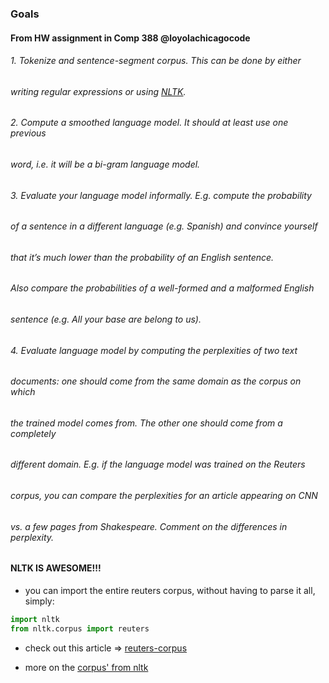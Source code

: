 





### Goals
#### From HW assignment in Comp 388 @loyolachicagocode
###### 1. Tokenize and sentence-segment corpus. This can be done by either
###### writing regular expressions or using [NLTK](http://www.nltk.org).
###### 2. Compute a smoothed language model. It should at least use one previous
###### word, i.e. it will be a bi-gram language model. 
###### 3. Evaluate your language model informally. E.g. compute the probability
###### of a sentence in a different language (e.g. Spanish) and convince yourself
###### that it’s much lower than the probability of an English sentence.
###### Also compare the probabilities of a well-formed and a malformed English
###### sentence (e.g. All your base are belong to us). 
###### 4. Evaluate language model by computing the perplexities of two text
###### documents: one should come from the same domain as the corpus on which
###### the trained model comes from. The other one should come from a completely
###### different domain. E.g. if the language model was trained on the Reuters
###### corpus, you can compare the perplexities for an article appearing on CNN
###### vs. a few pages from Shakespeare. Comment on the differences in perplexity.


#### NLTK IS AWESOME!!!
* you can import the entire reuters corpus, without having to parse it all, simply:
```python
import nltk
from nltk.corpus import reuters

```

* check out this article => [reuters-corpus](https://miguelmalvarez.com/2015/03/20/classifying-reuters-21578-collection-with-python-representing-the-data/)

* more on the [corpus' from nltk](http://www.nltk.org/howto/corpus.html)